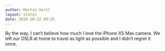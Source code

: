 ```yaml
---
author: Martin Hartl
layout: status
date: 2018-10-22 09:25
---
```

By the way, I can‘t believe how much I love the iPhone XS Max camera. We left our DSLR at home to travel as light as possible and I didn‘t regret it once.